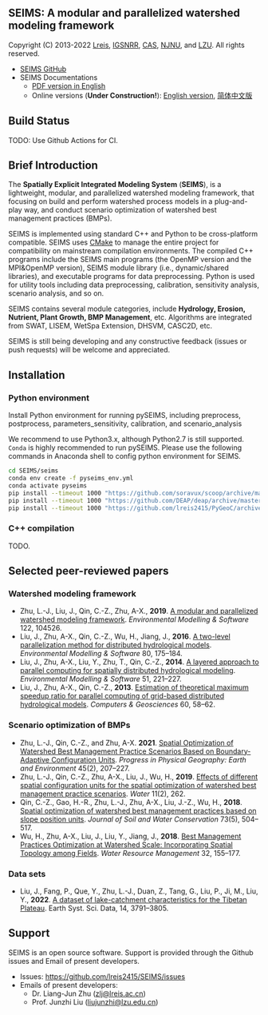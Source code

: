 ## SEIMS: A modular and parallelized watershed modeling framework

Copyright (C) 2013-2022 [Lreis](http://www.lreis.ac.cn), [IGSNRR](http://english.igsnrr.cas.cn), [CAS](http://english.cas.cn), [NJNU](http://en.njnu.edu.cn), and [LZU](http://www.lzu.edu.cn). All rights reserved.

* [SEIMS GitHub](https://github.com/lreis2415/SEIMS)
* SEIMS Documentations
  * [PDF version in English](SEIMS-UserManual.pdf)
  * Online versions (**Under Construction!**):
  [English version](https://lreis2415.github.io/SEIMS/),
  [简体中文版](https://lreis2415.github.io/SEIMS/zh-cn/)

## Build Status

TODO: Use Github Actions for CI.

## Brief Introduction

The **Spatially Explicit Integrated Modeling System** (**SEIMS**),
is a lightweight, modular, and parallelized watershed modeling framework,
that focusing on build and perform watershed process models in a plug-and-play way, and
conduct scenario optimization of watershed best management practices (BMPs).

SEIMS is implemented using standard C++ and Python to be cross-platform compatible.
SEIMS uses [CMake](https://cmake.org) to manage the entire project for compatibility
on mainstream compilation environments.
The compiled C++ programs include the SEIMS main programs (the OpenMP version and the
MPI&OpenMP version), SEIMS module library (i.e., dynamic/shared libraries), and
executable programs for data preprocessing.
Python is used for utility tools including data preprocessing, calibration,
sensitivity analysis, scenario analysis, and so on.

SEIMS contains several module categories, include
**Hydrology, Erosion, Nutrient, Plant Growth, BMP Management**, etc.
Algorithms are integrated from SWAT, LISEM, WetSpa Extension, DHSVM, CASC2D, etc.

SEIMS is still being developing and any constructive feedback
(issues or push requests) will be welcome and appreciated.

## Installation

### Python environment
Install Python environment for running pySEIMS,
including preprocess, postprocess, parameters_sensitivity,
calibration, and scenario_analysis

We recommend to use Python3.x, although Python2.7 is still supported.
`Conda` is highly recommended to run pySEIMS.
Please use the following commands in Anaconda shell to config python environment for SEIMS.

```bash
cd SEIMS/seims
conda env create -f pyseims_env.yml
conda activate pyseims
pip install --timeout 1000 "https://github.com/soravux/scoop/archive/master.zip"
pip install --timeout 1000 "https://github.com/DEAP/deap/archive/master.zip"
pip install --timeout 1000 "https://github.com/lreis2415/PyGeoC/archive/master.zip"
```

### C++ compilation
TODO.

## Selected peer-reviewed papers

### Watershed modeling framework

+ Zhu, L.-J., Liu, J., Qin, C.-Z., Zhu, A-X., **2019**.
[A modular and parallelized watershed modeling framework](http://www.sciencedirect.com/science/article/pii/S1364815218309241).
_Environmental Modelling & Software_ 122, 104526.
+ Liu, J., Zhu, A-X., Qin, C.-Z., Wu, H., Jiang, J., **2016**.
[A two-level parallelization method for distributed hydrological models](http://dx.doi.org/10.1016/j.envsoft.2016.02.032).
_Environmental Modelling & Software_ 80, 175–184.
+ Liu, J., Zhu, A-X., Liu, Y., Zhu, T., Qin, C.-Z., **2014**.
[A layered approach to parallel computing for spatially distributed hydrological modeling](http://dx.doi.org/10.1016/j.envsoft.2013.10.005).
_Environmental Modelling & Software_ 51, 221–227.
+ Liu, J., Zhu, A-X., Qin, C.-Z., **2013**.
[Estimation of theoretical maximum speedup ratio for parallel computing of grid-based distributed hydrological models](https://doi.org/10.1016/j.cageo.2013.04.030).
_Computers & Geosciences_ 60, 58–62.

### Scenario optimization of BMPs

+ Zhu, L.-J., Qin, C.-Z., and Zhu, A-X. **2021**.
[Spatial Optimization of Watershed Best Management Practice Scenarios Based on Boundary-Adaptive Configuration Units](https://doi.org/10.1177/0309133320939002).
_Progress in Physical Geography: Earth and Environment_ 45(2), 207–227.
+ Zhu, L.-J., Qin, C.-Z., Zhu, A-X., Liu, J., Wu, H., **2019**.
[Effects of different spatial configuration units for the spatial optimization of watershed best management practice scenarios](https://doi.org/10.3390/w11020262).
_Water_ 11(2), 262.
+ Qin, C.-Z., Gao, H.-R., Zhu, L.-J., Zhu, A-X., Liu, J.-Z., Wu, H., **2018**.
[Spatial optimization of watershed best management practices based on slope position units](https://doi.org/10.2489/jswc.73.5.504).
_Journal of Soil and Water Conservation_ 73(5), 504–517.
+ Wu, H., Zhu, A-X., Liu, J., Liu, Y., Jiang, J., **2018**.
[Best Management Practices Optimization at Watershed Scale: Incorporating Spatial Topology among Fields](https://doi.org/10.1007/s11269-017-1801-8).
_Water Resource Management_ 32, 155–177.


### Data sets

+ Liu, J., Fang, P., Que, Y., Zhu, L.-J., Duan, Z., Tang, G., Liu, P., Ji, M., Liu, Y., **2022**. [A dataset of lake-catchment characteristics for the Tibetan Plateau](https://doi.org/10.5194/essd-14-3791-2022). Earth Syst. Sci. Data, 14, 3791–3805.


## Support

SEIMS is an open source software. Support is provided through the Github issues and Email of present developers.

+ Issues: https://github.com/lreis2415/SEIMS/issues
+ Emails of present developers:
  + Dr. Liang-Jun Zhu (zlj@lreis.ac.cn)
  + Prof. Junzhi Liu (liujunzhi@lzu.edu.cn)

